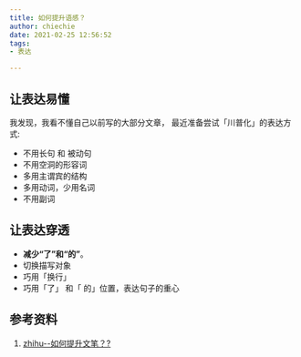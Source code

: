 ```yaml
---
title: 如何提升语感？
author: chiechie
date: 2021-02-25 12:56:52
tags:
- 表达

---
```



## 让表达易懂

我发现，我看不懂自己以前写的大部分文章，
最近准备尝试「川普化」的表达方式:
- 不用长句 和 被动句
- 不用空洞的形容词
- 多用主谓宾的结构
- 多用动词，少用名词
- 不用副词



## 让表达穿透


- **减少“了”和“的”**。
- 切换描写对象
- 巧用「换行」
- 巧用「了」 和「 的」位置，表达句子的重心




## 参考资料
1. [zhihu--如何提升文笔？?](https://www.zhihu.com/question/440683258/answer/1698384333)

